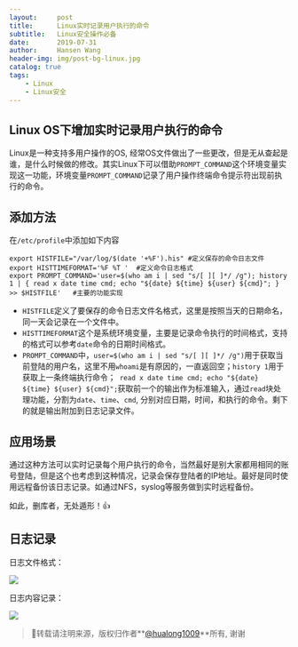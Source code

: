```yaml
---
layout:     post
title:      Linux实时记录用户执行的命令
subtitle:   Linux安全操作必备
date:       2019-07-31
author:     Hansen Wang
header-img: img/post-bg-linux.jpg
catalog: true
tags:
    - Linux
    - Linux安全
---
```



## Linux OS下增加实时记录用户执行的命令

Linux是一种支持多用户操作的OS, 经常OS文件做出了一些更改，但是无从查起是谁，是什么时候做的修改。其实Linux下可以借助`PROMPT_COMMAND`这个环境变量实现这一功能，环境变量`PROMPT_COMMAND`记录了用户操作终端命令提示符出现前执行的命令。

## 添加方法

在`/etc/profile`中添加如下内容

```shell
export HISTFILE="/var/log/$(date '+%F').his" #定义保存的命令日志文件
export HISTTIMEFORMAT='%F %T '	#定义命令日志格式
export PROMPT_COMMAND='user=$(who am i | sed "s/[ ][ ]*/ /g"); history 1 | { read x date time cmd; echo "${date} ${time} ${user} ${cmd}"; } >> $HISTFILE'	#主要的功能实现
```

* `HISTFILE`定义了要保存的命令日志文件名格式，这里是按照当天的日期命名，同一天会记录在一个文件中。
* `HISTTIMEFORMAT`这个是系统环境变量，主要是记录命令执行的时间格式，支持的格式可以参考`date`命令的日期时间格式。
* `PROMPT_COMMAND`中，`user=$(who am i | sed "s/[ ][ ]*/ /g")`用于获取当前登陆的用户名，这里不用`whoami`是有原因的，一直返回空；`history 1`用于获取上一条终端执行命令；` read x date time cmd; echo "${date} ${time} ${user} ${cmd}";`获取前一个的输出作为标准输入，通过`read`块处理功能，分割为`date`、`time`、`cmd`, 分别对应日期，时间，和执行的命令。剩下的就是输出附加到日志记录文件。

## 应用场景

通过这种方法可以实时记录每个用户执行的命令，当然最好是别大家都用相同的账号登陆，但是这个也考虑到这种情况，记录会保存登陆者的IP地址。最好是同时使用远程备份该日志记录。如通过NFS，syslog等服务做到实时远程备份。

如此，删库者，无处遁形！👍

## 日志记录

日志文件格式：

[![](https://upload-images.jianshu.io/upload_images/12855778-7b439bc670587d3b.png?imageMogr2/auto-orient/strip%7CimageView2/2/w/1240)](https://upload-images.jianshu.io/upload_images/12855778-7b439bc670587d3b.png?imageMogr2/auto-orient/strip%7CimageView2/2/w/1240)

日志内容记录：

[![](https://upload-images.jianshu.io/upload_images/12855778-c818c64eb171defa.png?imageMogr2/auto-orient/strip%7CimageView2/2/w/1240)](https://upload-images.jianshu.io/upload_images/12855778-c818c64eb171defa.png?imageMogr2/auto-orient/strip%7CimageView2/2/w/1240)

> 📌转载请注明来源，版权归作者**[@hualong1009](https://hualong1009.github.io)**所有, 谢谢



